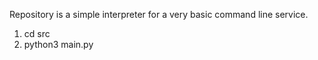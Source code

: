 Repository is a simple interpreter for a very basic command line service.


1. cd src
2. python3 main.py
